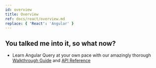 ```yaml
---
id: overview
title: Overview
ref: docs/react/overview.md
replace: { 'React': 'Angular' }
---
```


[//]: # 'Example'
[//]: # 'Example'
[//]: # 'Materials'

## You talked me into it, so what now?

- Learn Angular Query at your own pace with our amazingly thorough [Walkthrough Guide](../installation) and [API Reference](../reference/createQuery)

[//]: # 'Materials'
